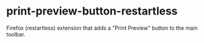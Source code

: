 print-preview-button-restartless
================================

Firefox (restartless) extension that adds a "Print Preview" button to the main toolbar.
